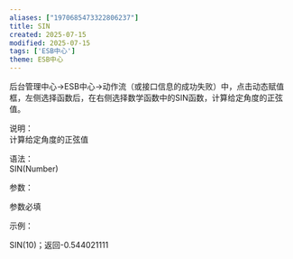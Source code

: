 ```yaml
---
aliases: ["1970685473322806237"]
title: SIN
created: 2025-07-15
modified: 2025-07-15
tags: ['ESB中心']
theme: ESB中心
---
```


后台管理中心->ESB中心->动作流（或接口信息的成功失败）中，点击动态赋值框，左侧选择函数后，在右侧选择数学函数中的SIN函数，计算给定角度的正弦值。

说明：  
计算给定角度的正弦值

语法：  
SIN(Number)  

参数：

参数必填

示例：

SIN(10)；返回-0.544021111